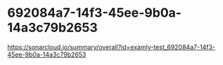 # 692084a7-14f3-45ee-9b0a-14a3c79b2653
https://sonarcloud.io/summary/overall?id=examly-test_692084a7-14f3-45ee-9b0a-14a3c79b2653
